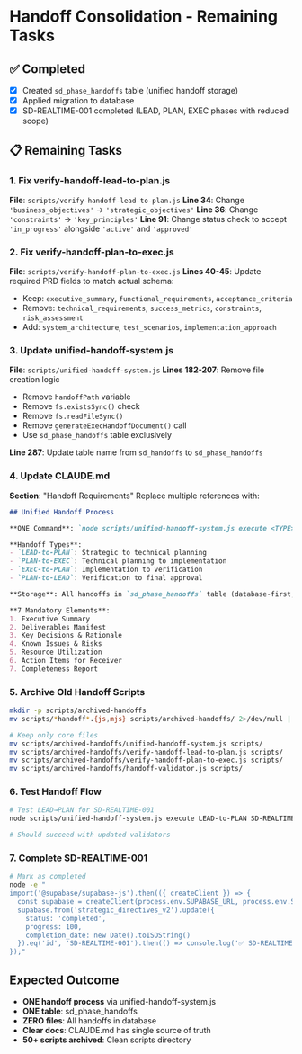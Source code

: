 # Handoff Consolidation - Remaining Tasks

## ✅ Completed
- [x] Created `sd_phase_handoffs` table (unified handoff storage)
- [x] Applied migration to database
- [x] SD-REALTIME-001 completed (LEAD, PLAN, EXEC phases with reduced scope)

## 📋 Remaining Tasks

### 1. Fix verify-handoff-lead-to-plan.js
**File**: `scripts/verify-handoff-lead-to-plan.js`
**Line 34**: Change `'business_objectives'` → `'strategic_objectives'`
**Line 36**: Change `'constraints'` → `'key_principles'`
**Line 91**: Change status check to accept `'in_progress'` alongside `'active'` and `'approved'`

### 2. Fix verify-handoff-plan-to-exec.js
**File**: `scripts/verify-handoff-plan-to-exec.js`
**Lines 40-45**: Update required PRD fields to match actual schema:
- Keep: `executive_summary`, `functional_requirements`, `acceptance_criteria`
- Remove: `technical_requirements`, `success_metrics`, `constraints`, `risk_assessment`
- Add: `system_architecture`, `test_scenarios`, `implementation_approach`

### 3. Update unified-handoff-system.js
**File**: `scripts/unified-handoff-system.js`
**Lines 182-207**: Remove file creation logic
- Remove `handoffPath` variable
- Remove `fs.existsSync()` check
- Remove `fs.readFileSync()`
- Remove `generateExecHandoffDocument()` call
- Use `sd_phase_handoffs` table exclusively

**Line 287**: Update table name from `sd_handoffs` to `sd_phase_handoffs`

### 4. Update CLAUDE.md
**Section**: "Handoff Requirements"
Replace multiple references with:

```markdown
## Unified Handoff Process

**ONE Command**: `node scripts/unified-handoff-system.js execute <TYPE> <SD-ID>`

**Handoff Types**:
- `LEAD-to-PLAN`: Strategic to technical planning
- `PLAN-to-EXEC`: Technical planning to implementation
- `EXEC-to-PLAN`: Implementation to verification
- `PLAN-to-LEAD`: Verification to final approval

**Storage**: All handoffs in `sd_phase_handoffs` table (database-first, NO files)

**7 Mandatory Elements**:
1. Executive Summary
2. Deliverables Manifest
3. Key Decisions & Rationale
4. Known Issues & Risks
5. Resource Utilization
6. Action Items for Receiver
7. Completeness Report
```

### 5. Archive Old Handoff Scripts
```bash
mkdir -p scripts/archived-handoffs
mv scripts/*handoff*.{js,mjs} scripts/archived-handoffs/ 2>/dev/null || true

# Keep only core files
mv scripts/archived-handoffs/unified-handoff-system.js scripts/
mv scripts/archived-handoffs/verify-handoff-lead-to-plan.js scripts/
mv scripts/archived-handoffs/verify-handoff-plan-to-exec.js scripts/
mv scripts/archived-handoffs/handoff-validator.js scripts/
```

### 6. Test Handoff Flow
```bash
# Test LEAD→PLAN for SD-REALTIME-001
node scripts/unified-handoff-system.js execute LEAD-to-PLAN SD-REALTIME-001

# Should succeed with updated validators
```

### 7. Complete SD-REALTIME-001
```bash
# Mark as completed
node -e "
import('@supabase/supabase-js').then(({ createClient }) => {
  const supabase = createClient(process.env.SUPABASE_URL, process.env.SUPABASE_ANON_KEY);
  supabase.from('strategic_directives_v2').update({
    status: 'completed',
    progress: 100,
    completion_date: new Date().toISOString()
  }).eq('id', 'SD-REALTIME-001').then(() => console.log('✅ SD-REALTIME-001 completed'));
});"
```

## Expected Outcome
- **ONE handoff process** via unified-handoff-system.js
- **ONE table**: sd_phase_handoffs
- **ZERO files**: All handoffs in database
- **Clear docs**: CLAUDE.md has single source of truth
- **50+ scripts archived**: Clean scripts directory
